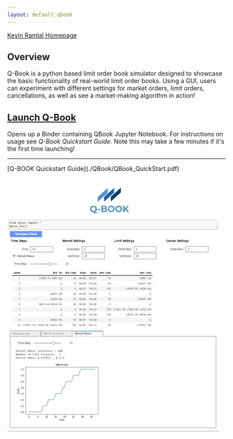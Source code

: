 ```yaml
---
layout: default_qbook
---
```

[Kevin Ramlal Homepage](https://kevinramlal.github.io)

## Overview

Q-Book is a python based limit order book simulator designed to showcase the basic functionality of real-world limit order books. Using a GUI, users can experiment with different settings for market orders, limit orders, cancellations, as well as see a market-making algorithm in action! 


## [Launch Q-Book](https://mybinder.org/v2/gh/kevinramlal/Q-Book/master?filepath=.%2FQBook.ipynb)
Opens up a Binder containing QBook Jupyter Notebook. For instructions on usage see *Q-Book Quickstart Guide*. Note this may take a few minutes if it's the first time launching!
<hr>
[Q-BOOK Quickstart Guide](./QBook/QBook_QuickStart.pdf)

![Q-BOOK](./qbooksample.jpg)